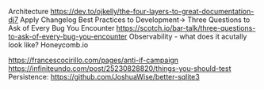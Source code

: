 Architecture
https://dev.to/ojkelly/the-four-layers-to-great-documentation-dj7
Apply Changelog Best Practices to Development→
Three Questions to Ask of Every Bug You Encounter
https://scotch.io/bar-talk/three-questions-to-ask-of-every-bug-you-encounter
Observability - what does it acutally look like? Honeycomb.io

https://francescocirillo.com/pages/anti-if-campaign
https://infiniteundo.com/post/25230828820/things-you-should-test
Persistence: https://github.com/JoshuaWise/better-sqlite3

